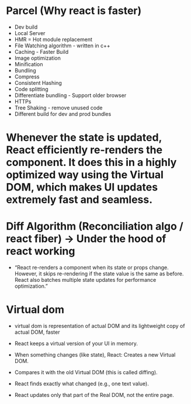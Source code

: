 # Parcel (Why react is faster)

- Dev build
- Local Server
- HMR = Hot module replacement
- File Watching algorithm - written in c++
- Caching - Faster Build
- Image optimization
- Minification
- Bundling
- Compress
- Consistent Hashing
- Code splitting
- Differentiate bundling - Support older browser
- HTTPs
- Tree Shaking - remove unused code
- Different build for dev and prod bundles

# Whenever the state is updated, React efficiently re-renders the component. It does this in a highly optimized way using the Virtual DOM, which makes UI updates extremely fast and seamless.

# Diff Algorithm (Reconciliation algo / react fiber) -> Under the hood of react working

- “React re-renders a component when its state or props change. However, it skips re-rendering if the state value is the same as before. React also batches multiple state updates for performance optimization.”

# Virtual dom

- virtual dom is representation of actual DOM and its lightweight copy of actual DOM, faster

- React keeps a virtual version of your UI in memory.

- When something changes (like state), React:
  Creates a new Virtual DOM.

- Compares it with the old Virtual DOM (this is called diffing).

- React finds exactly what changed (e.g., one text value).

- React updates only that part of the Real DOM, not the entire page.
